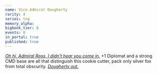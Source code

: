 ```yaml
---
name: Vice Admiral Dougherty
rarity: 4
series: tng
memory_alpha:
bigbook_tier: 8
events: 0
in_portal: true
published: true
---
```


[_Oh hi, Admiral Ross, I didn't hear you come in._](https://www.youtube.com/watch?v=2kJAIKLbhdk) +1 Diplomat and a strong CMD base are all that distinguish this cookie cutter, pack only silver fox from total obscurity. [_Dougherty out._](https://www.youtube.com/watch?v=9ohohhb9tzw)
